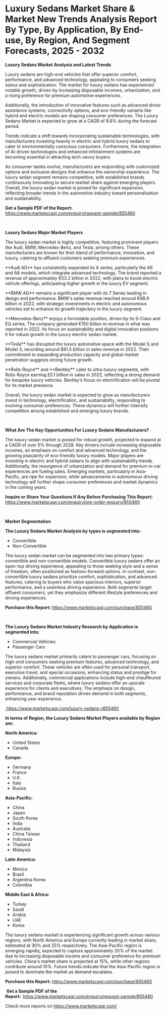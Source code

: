 <p><h1>Luxury Sedans Market Share & Market New Trends Analysis Report By Type, By Application, By End-use, By Region, And Segment Forecasts, 2025 - 2032</h1></p><p><strong>Luxury Sedans Market Analysis and Latest Trends</strong></p>
<p><p>Luxury sedans are high-end vehicles that offer superior comfort, performance, and advanced technology, appealing to consumers seeking status and sophistication. The market for luxury sedans has experienced notable growth, driven by increasing disposable incomes, urbanization, and a rising preference for premium automotive experiences. </p><p>Additionally, the introduction of innovative features such as advanced driver assistance systems, connectivity options, and eco-friendly variants like hybrid and electric models are shaping consumer preferences. The Luxury Sedans Market is expected to grow at a CAGR of 9.8% during the forecast period. </p><p>Trends indicate a shift towards incorporating sustainable technologies, with manufacturers investing heavily in electric and hybrid luxury sedans to cater to environmentally conscious consumers. Furthermore, the integration of AI-driven technologies and enhanced infotainment systems are becoming essential in attracting tech-savvy buyers. </p><p>As consumer tastes evolve, manufacturers are responding with customized options and exclusive designs that enhance the ownership experience. The luxury sedan segment remains competitive, with established brands continuously innovating to secure market share against emerging players. Overall, the luxury sedan market is poised for significant expansion, reflecting broader trends in the automotive industry toward personalization and sustainability.</p></p>
<p><strong>Get a Sample PDF of the Report:&nbsp;</strong> <a href="https://www.marketscagr.com/enquiry/request-sample/855460?utm_campaign=3098&utm_medium=2&utm_source=Github&utm_content=ia&utm_term=30032025&utm_id=luxury-sedans">https://www.marketscagr.com/enquiry/request-sample/855460</a></p>
<p>&nbsp;</p>
<p><strong>Luxury Sedans Major Market Players</strong></p>
<p><p>The luxury sedan market is highly competitive, featuring prominent players like Audi, BMW, Mercedes-Benz, and Tesla, among others. These manufacturers are known for their blend of performance, innovation, and luxury, catering to affluent customers seeking premium experiences.</p><p>**Audi AG** has consistently expanded its A series, particularly the A6 and A8 models, which integrate advanced technology. The brand reported a revenue of approximately €53.2 billion in 2022, with plans to boost electric vehicle offerings, anticipating higher growth in the luxury EV segment.</p><p>**BMW AG** remains a significant player with its 7 Series leading in design and performance. BMW's sales revenue reached around €98.9 billion in 2022, with strategic investments in electric and autonomous vehicles set to enhance its growth trajectory in the luxury segment.</p><p>**Mercedes-Benz** enjoys a formidable position, driven by its S-Class and EQ series. The company generated €150 billion in revenue in what was reported in 2022. Its focus on sustainability and digital innovation positions it for robust growth in the luxury electric sedan market.</p><p>**Tesla** has disrupted the luxury automotive space with the Model S and Model 3, recording around $81.5 billion in sales revenue in 2022. Their commitment to expanding production capacity and global market penetration suggests strong future growth.</p><p>**Rolls-Royce** and **Bentley** cater to ultra-luxury segments, with Rolls-Royce earning £5.1 billion in sales in 2022, reflecting a strong demand for bespoke luxury vehicles. Bentley’s focus on electrification will be pivotal for its market presence.</p><p>Overall, the luxury sedan market is expected to grow as manufacturers invest in technology, electrification, and sustainability, responding to evolving consumer preferences. These dynamics will further intensify competition among established and emerging luxury brands.</p></p>
<p>&nbsp;</p>
<p><strong>What Are The Key Opportunities For Luxury Sedans Manufacturers?</strong></p>
<p><p>The luxury sedan market is poised for robust growth, projected to expand at a CAGR of over 5% through 2028. Key drivers include increasing disposable incomes, an emphasis on comfort and advanced technology, and the growing popularity of eco-friendly luxury models. Major players are investing in electric and hybrid sedans to align with sustainability trends. Additionally, the resurgence of urbanization and demand for premium in-car experiences are fueling sales. Emerging markets, particularly in Asia-Pacific, are ripe for expansion, while advancements in autonomous driving technology will further shape consumer preferences and market dynamics in the coming years.</p></p>
<p><strong>Inquire or Share Your Questions If Any Before Purchasing This Report:</strong> <a href="https://www.marketscagr.com/enquiry/pre-order-enquiry/855460?utm_campaign=3098&utm_medium=2&utm_source=Github&utm_content=ia&utm_term=30032025&utm_id=luxury-sedans">https://www.marketscagr.com/enquiry/pre-order-enquiry/855460</a></p>
<p>&nbsp;</p>
<p><strong>Market Segmentation</strong></p>
<p><strong>The Luxury Sedans Market Analysis by types is segmented into:</strong></p>
<p><ul><li>Convertible</li><li>Non-Convertible</li></ul></p>
<p><p>The luxury sedan market can be segmented into two primary types: convertible and non-convertible models. Convertible luxury sedans offer an open-top driving experience, appealing to those seeking style and a sense of freedom, often positioned as fashion-forward options. In contrast, non-convertible luxury sedans prioritize comfort, sophistication, and advanced features, catering to buyers who value spacious interiors, superior performance, and a seamless driving experience. Both segments target affluent consumers, yet they emphasize different lifestyle preferences and driving experiences.</p></p>
<p><strong>Purchase this Report:&nbsp;</strong><a href="https://www.marketscagr.com/purchase/855460?utm_campaign=3098&utm_medium=2&utm_source=Github&utm_content=ia&utm_term=30032025&utm_id=luxury-sedans">https://www.marketscagr.com/purchase/855460</a></p>
<p>&nbsp;</p>
<p><strong>The Luxury Sedans Market Industry Research by Application is segmented into:</strong></p>
<p><ul><li>Commercial Vehicles</li><li>Passenger Cars</li></ul></p>
<p><p>The luxury sedans market primarily caters to passenger cars, focusing on high-end consumers seeking premium features, advanced technology, and superior comfort. These vehicles are often used for personal transport, executive travel, and special occasions, enhancing status and prestige for owners. Additionally, commercial applications include high-end chauffeured services and corporate fleets, where luxury sedans offer an upscale experience for clients and executives. The emphasis on design, performance, and brand reputation drives demand in both segments, enhancing user experience.</p></p>
<p><a href="https://www.marketscagr.com/luxury-sedans-r855460?utm_campaign=3098&utm_medium=2&utm_source=Github&utm_content=ia&utm_term=30032025&utm_id=luxury-sedans">&nbsp;https://www.marketscagr.com/luxury-sedans-r855460</a></p>
<p><strong>In terms of Region, the Luxury Sedans Market Players available by Region are:</strong></p>
<p>
    <p> <strong> North America: </strong>
        <ul>
            <li>United States</li>
            <li>Canada</li>
        </ul>
        </p> 
    <p> <strong> Europe: </strong>
        <ul>
            <li>Germany</li>
            <li>France</li>
            <li>U.K.</li>
            <li>Italy</li>
            <li>Russia</li>
        </ul>
        </p> 
    <p> <strong> Asia-Pacific: </strong>
        <ul>
            <li>China</li>
            <li>Japan</li>
            <li>South Korea</li>
            <li>India</li>
            <li>Australia</li>
            <li>China Taiwan</li>
            <li>Indonesia</li>
            <li>Thailand</li>
            <li>Malaysia</li>
        </ul>
        </p> 
    <p> <strong> Latin America: </strong>
        <ul>
            <li>Mexico</li>
            <li>Brazil</li>
            <li>Argentina Korea</li>
            <li>Colombia</li>
        </ul>
        </p> 
    <p> <strong> Middle East & Africa: </strong>
        <ul>
            <li>Turkey</li>
            <li>Saudi</li>
            <li>Arabia</li>
            <li>UAE</li>
            <li>Korea</li>
        </ul>
    </p>
    </p>
<p><p>The luxury sedans market is experiencing significant growth across various regions, with North America and Europe currently leading in market share, estimated at 30% and 25% respectively. The Asia-Pacific region is emerging rapidly, expected to capture approximately 20% of the market due to increasing disposable income and consumer preference for premium vehicles. China's market share is projected at 15%, while other regions contribute around 10%. Future trends indicate that the Asia-Pacific region is poised to dominate the market as demand escalates.</p></p>
<p><strong>Purchase this Report: </strong><a href="https://www.marketscagr.com/purchase/855460?utm_campaign=3098&utm_medium=2&utm_source=Github&utm_content=ia&utm_term=30032025&utm_id=luxury-sedans">https://www.marketscagr.com/purchase/855460</a></p>
<p>&nbsp;<strong>Get a Sample PDF of the Report:&nbsp;&nbsp;</strong><a href="https://www.marketscagr.com/enquiry/request-sample/855460?utm_campaign=3098&utm_medium=2&utm_source=Github&utm_content=ia&utm_term=30032025&utm_id=luxury-sedans">https://www.marketscagr.com/enquiry/request-sample/855460</a></p>
<p><strong></strong></p>
<p>Check more reports on <a href="https://www.marketscagr.com/?utm_campaign=3098&utm_medium=2&utm_source=Github&utm_content=ia&utm_term=30032025&utm_id=luxury-sedans">https://www.marketscagr.com/</a></p>